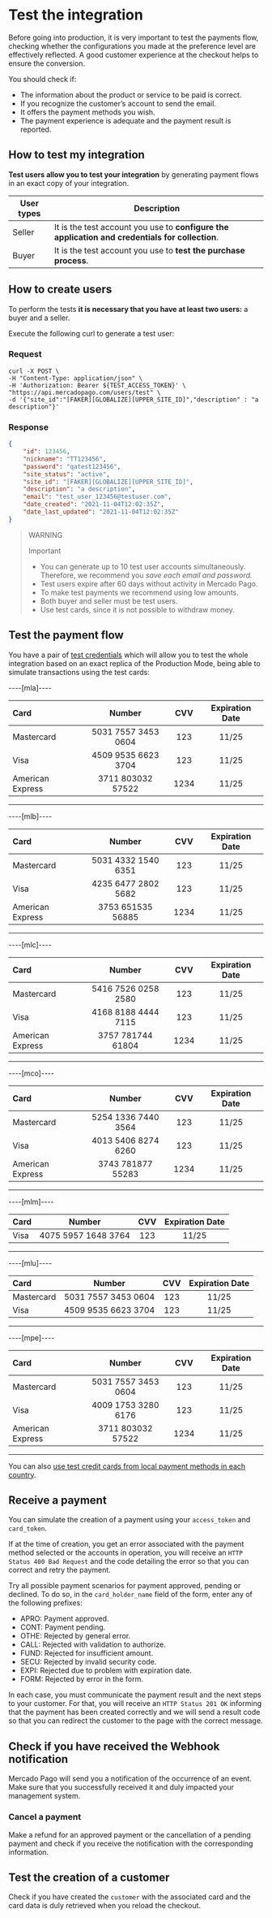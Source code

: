 # Test the integration

Before going into production, it is very important to test the payments flow, checking whether the configurations you made at the preference level are effectively reflected.
A good customer experience at the checkout helps to ensure the conversion.

You should check if:

+ The information about the product or service to be paid is correct.
+ If you recognize the customer’s account to send the email.
+ It offers the payment methods you wish.
+ The payment experience is adequate and the payment result is reported.

## How to test my integration

**Test users allow you to test your integration** by generating payment flows in an exact copy of your integration.

| User types | Description |
| --- | --- |
| Seller | It is the test account you use to **configure the application and credentials for collection**. |
| Buyer | It is the test account you use to **test the purchase process**.<br/> |

## How to create users
To perform the tests **it is necessary that you have at least two users:** a buyer and a seller.

Execute the following curl to generate a test user:

### Request

```curl
curl -X POST \
-H "Content-Type: application/json" \
-H 'Authorization: Bearer ${TEST_ACCESS_TOKEN}' \
"https://api.mercadopago.com/users/test" \
-d '{"site_id":"[FAKER][GLOBALIZE][UPPER_SITE_ID]","description" : "a description"}'
```

### Response

```json
{
    "id": 123456,
    "nickname": "TT123456",
    "password": "qatest123456",
    "site_status": "active",
    "site_id": "[FAKER][GLOBALIZE][UPPER_SITE_ID]",
    "description": "a description",
    "email": "test_user_123456@testuser.com",
    "date_created": "2021-11-04T12:02:35Z",
    "date_last_updated": "2021-11-04T12:02:35Z"
}
```

>WARNING
>
>Important
>
> * You can generate up to 10 test user accounts simultaneously. Therefore, we recommend you _save each email and password._
> * Test users expire after 60 days without activity in Mercado Pago.
> * To make test payments we recommend using low amounts.
> * Both buyer and seller must be test users.
> * Use test cards, since it is not possible to withdraw money.

## Test the payment flow

You have a pair of [test credentials]([FAKER][CREDENTIALS][URL]) which will allow you to test the whole integration based on an exact replica of the Production Mode, being able to simulate transactions using the test cards:

----[mla]----

| Card | Number | CVV | Expiration Date |
| :--- | :---: | :---: | :---: |
| Mastercard | 5031 7557 3453 0604 | 123 | 11/25 |
| Visa | 4509 9535 6623 3704 | 123 | 11/25 |
| American Express | 3711 803032 57522 | 1234 | 11/25 |

------------
----[mlb]----

| Card | Number | CVV | Expiration Date |
| :--- | :---: | :---: | :---: |
| Mastercard | 5031 4332 1540 6351 | 123 | 11/25 |
| Visa | 4235 6477 2802 5682 | 123 | 11/25 |
| American Express | 3753 651535 56885 | 1234 | 11/25 |

------------
----[mlc]----

| Card | Number | CVV | Expiration Date |
| :--- | :---: | :---: | :---: |
| Mastercard | 5416 7526 0258 2580 | 123 | 11/25 |
| Visa | 4168 8188 4444 7115 | 123 | 11/25 |
| American Express | 3757 781744 61804 | 1234 | 11/25 |

------------
----[mco]----

| Card | Number | CVV | Expiration Date |
| :--- | :---: | :---: | :---: |
| Mastercard | 5254 1336 7440 3564 | 123 | 11/25 |
| Visa | 4013 5406 8274 6260 | 123 | 11/25 |
| American Express | 3743 781877 55283 | 1234 | 11/25 |

------------
----[mlm]----

| Card | Number | CVV | Expiration Date |
| :--- | :---: | :---: | :---: |
| Visa | 4075 5957 1648 3764 | 123 | 11/25 |

------------
----[mlu]----

| Card | Number | CVV | Expiration Date |
| :--- | :---: | :---: | :---: |
| Mastercard | 5031 7557 3453 0604 | 123 | 11/25 |
| Visa | 4509 9535 6623 3704 | 123 | 11/25 |

------------
----[mpe]----

| Card | Number | CVV | Expiration Date |
| :--- | :---: | :---: | :---: |
| Mastercard | 5031 7557 3453 0604 | 123 | 11/25 |
| Visa | 4009 1753 3280 6176 | 123 | 11/25 |
| American Express | 3711 803032 57522 | 1234 | 11/25 |

------------

You can also [use test credit cards from local payment methods in each country](https://www.mercadopago[FAKER][URL][DOMAIN]/developers/en/guides/resources/localization/local-cards).

## Receive a payment

You can simulate the creation of a payment using your `access_token` and `card_token`.

If at the time of creation, you get an error associated with the payment method selected or the accounts in operation, you will receive an `HTTP Status 400 Bad Request` and the code detailing the error so that you can correct and retry the payment.

Try all possible payment scenarios for payment approved, pending or declined. To do so, in the `card_holder_name` field of the form, enter any of the following prefixes:

- APRO: Payment approved.
- CONT: Payment pending.
- OTHE: Rejected by general error.
- CALL: Rejected with validation to authorize.
- FUND: Rejected for insufficient amount.
- SECU: Rejected by invalid security code.
- EXPI: Rejected due to problem with expiration date.
- FORM: Rejected by error in the form.

In each case, you must communicate the payment result and the next steps to your customer. For that, you will receive an `HTTP Status 201 OK` informing that the payment has been created correctly and we will send a result code so that you can redirect the customer to the page with the correct message.

## Check if you have received the Webhook notification

Mercado Pago will send you a notification of the occurrence of an event. Make sure that you successfully received it and duly impacted your management system.

### Cancel a payment

Make a refund for an approved payment or the cancellation of a pending payment and check if you receive the notification with the corresponding information.


## Test the creation of a customer

Check if you have created the `customer` with the associated card and the card data is duly retrieved when you reload the checkout.

